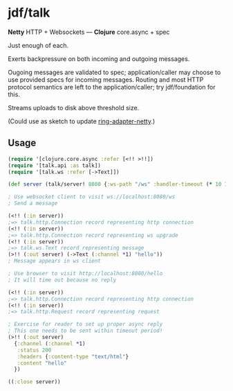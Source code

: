 # jdf/talk

**Netty** HTTP + Websockets &mdash; **Clojure** core.async + spec

Just enough of each.

Exerts backpressure on both incoming and outgoing messages.

Ougoing messages are validated to spec; application/caller may choose to use provided specs for incoming messages. Routing and most HTTP protocol semantics are left to the application/caller; try jdf/foundation for this.

Streams uploads to disk above threshold size.

(Could use as sketch to update [ring-adapter-netty](https://github.com/shenfeng/async-ring-adapter/blob/master/src/ring/adapter/netty.clj).)

## Usage

```clojure
(require '[clojure.core.async :refer [<!! >!!])
(require '[talk.api :as talk])
(require '[talk.ws :refer [->Text]])

(def server (talk/server! 8080 {:ws-path "/ws" :handler-timeout (* 10 1000)}))

; Use websocket client to visit ws://localhost:8080/ws
; Send a message

(<!! (:in server))
;=> talk.http.Connection record representing http connection
(<!! (:in server))
;=> talk.http.Connection record representing ws upgrade
(<!! (:in server))
;=> talk.ws.Text record representing message
(>!! (:out server) (->Text (:channel *1) "hello"))
; Message appears in ws client

; Use browser to visit http://localhost:8080/hello
; It will time out because no reply

(<!! (:in server))
;=> talk.http.Connection record representing http connection
(<!! (:in server))
;=> talk.http.Request record representing request

; Exercise for reader to set up proper async reply
; This one needs to be sent within timeout period!
(>!! (:out server)
  {:channel (:channel *1)
   :status 200
   :headers {:content-type "text/html"}
   :content "hello"
  })

((:close server))
```